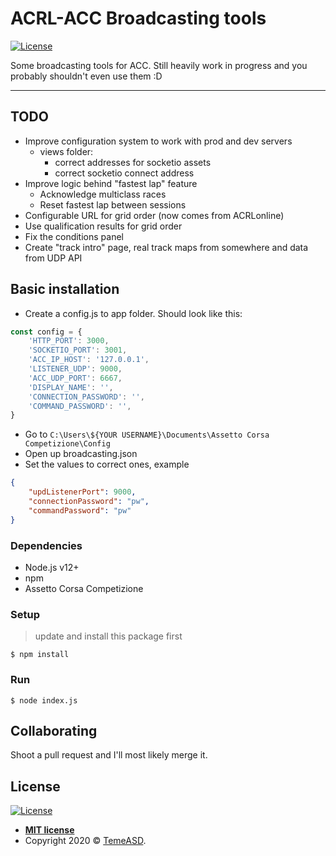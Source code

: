 # ACRL-ACC Broadcasting tools


[![License](http://img.shields.io/:license-mit-blue.svg?style=flat-square)](http://badges.mit-license.org)

Some broadcasting tools for ACC. Still heavily work in progress and you probably shouldn't even use them :D

---

## TODO

* Improve configuration system to work with prod and dev servers
  * views folder:
    * correct addresses for socketio assets
    * correct socketio connect address
* Improve logic behind "fastest lap" feature
  * Acknowledge multiclass races
  * Reset fastest lap between sessions
* Configurable URL for grid order (now comes from ACRLonline)
* Use qualification results for grid order
* Fix the conditions panel
* Create "track intro" page, real track maps from somewhere and data from UDP API

## Basic installation

* Create a config.js to app folder. Should look like this:

```js
const config = {
    'HTTP_PORT': 3000,
    'SOCKETIO_PORT': 3001,
    'ACC_IP_HOST': '127.0.0.1',
    'LISTENER_UDP': 9000,
    'ACC_UDP_PORT': 6667,
    'DISPLAY_NAME': '',
    'CONNECTION_PASSWORD': '',
    'COMMAND_PASSWORD': '',
}
```

* Go to `C:\Users\${YOUR USERNAME}\Documents\Assetto Corsa Competizione\Config`
* Open up broadcasting.json
* Set the values to correct ones, example
  
```json
{
    "updListenerPort": 9000,
    "connectionPassword": "pw",
    "commandPassword": "pw"
}

```

### Dependencies

* Node.js v12+
* npm
* Assetto Corsa Competizione

### Setup

> update and install this package first

```shell
$ npm install

```

### Run

```shell
$ node index.js
```

## Collaborating

Shoot a pull request and I'll most likely merge it.

## License

[![License](http://img.shields.io/:license-mit-blue.svg?style=flat-square)](http://badges.mit-license.org)

* **[MIT license](http://opensource.org/licenses/mit-license.php)**
* Copyright 2020 © <a href="temeasd.github.io" target="_blank">TemeASD</a>.
